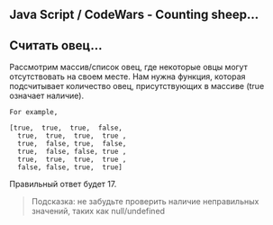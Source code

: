 ## Java Script / CodeWars -  Counting sheep... ##

## Считать овец...

Рассмотрим массив/список овец, где некоторые овцы могут отсутствовать на своем месте. Нам нужна функция, которая подсчитывает количество овец, присутствующих в массиве (true означает наличие).

```
For example,

[true,  true,  true,  false,
  true,  true,  true,  true ,
  true,  false, true,  false,
  true,  false, false, true ,
  true,  true,  true,  true ,
  false, false, true,  true]

  ```

Правильный ответ будет 17.

> Подсказка: не забудьте проверить наличие неправильных значений, таких как null/undefined